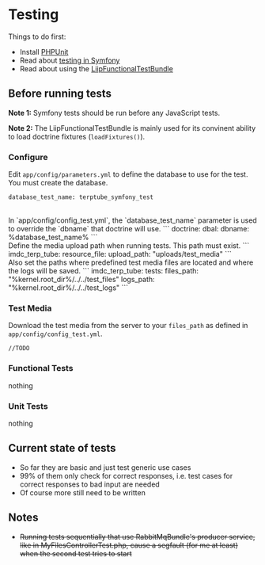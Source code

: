 # Testing

Things to do first:

* Install [PHPUnit][1]
* Read about [testing in Symfony][2]
* Read about using the [LiipFunctionalTestBundle][3]

## Before running tests

**Note 1:** Symfony tests should be run before any JavaScript tests.

**Note 2:** The LiipFunctionalTestBundle is mainly used for its convinent ability to load doctrine fixtures (`loadFixtures()`).

### Configure

Edit `app/config/parameters.yml` to define the database to use for the test. You must create the database.
```
database_test_name: terptube_symfony_test
```

<br />
In `app/config/config_test.yml`, the `database_test_name` parameter is used to override the `dbname` that doctrine will use.
```
doctrine:
  dbal:
    dbname: %database_test_name%
```

<br />
Define the media upload path when running tests. This path must exist.
```
imdc_terp_tube:
  resource_file:
    upload_path: "uploads/test_media"
```

<br />
Also set the paths where predefined test media files are located and where the logs will be saved.
```
imdc_terp_tube:
  tests:
    files_path: "%kernel.root_dir%/../../test_files"
    logs_path: "%kernel.root_dir%/../../test_logs"
```

### Test Media

Download the test media from the server to your `files_path` as defined in `app/config/config_test.yml`.
```
//TODO
```

### Functional Tests

nothing

### Unit Tests

nothing

## Current state of tests

* So far they are basic and just test generic use cases
* 99% of them only check for correct responses, i.e. test cases for correct responses to bad input are needed
* Of course more still need to be written

## Notes

* <s>Running tests sequentially that use RabbitMqBundle's producer service, like in MyFilesControllerTest.php,
cause a segfault (for me at least) when the second test tries to start</s>

[1]: https://phpunit.de/manual/current/en/installation.html
[2]: http://symfony.com/doc/2.3/book/testing.html
[3]: https://github.com/liip/LiipFunctionalTestBundle#introduction
